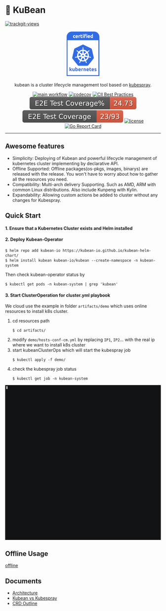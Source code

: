 # :seedling: KuBean

<a href="https://trackgit.com">
<img src="https://us-central1-trackgit-analytics.cloudfunctions.net/token/ping/la6t1t81jgv27ys97ila" alt="trackgit-views" />
</a>

<div align="center">

  <p>

[<img src="docs/images/certified-kubernetes-color.png" height=150>](https://github.com/cncf/k8s-conformance/pull/2240)
<!--
Source: https://github.com/cncf/artwork/tree/master/projects/kubernetes/certified-kubernetes
-->

  </p>

  <p>

kubean is a cluster lifecycle management tool based on [kubespray](https://github.com/kubernetes-sigs/kubespray).

  </p>

  <p>

[![main workflow](https://github.com/kubean-io/kubean/actions/workflows/auto-main-ci.yaml/badge.svg)](https://github.com/kubean-io/kubean/actions/workflows/auto-main-ci.yaml)
[![codecov](https://codecov.io/gh/kubean-io/kubean/branch/main/graph/badge.svg?token=8FX807D3QQ)](https://codecov.io/gh/kubean-io/kubean)
[![CII Best Practices](https://bestpractices.coreinfrastructure.org/projects/6263/badge)](https://bestpractices.coreinfrastructure.org/projects/6263)
[![kubean coverage](https://raw.githubusercontent.com/dasu23/e2ecoverage/master/badges/kubean/kubeanCoverage.svg)](https://github.com/kubean-io/kubean/blob/main/docs/test/kubean_testcase.md)
[![kubean coverage](https://raw.githubusercontent.com/dasu23/e2ecoverage/master/badges/kubean/kubeanCoverage2.svg)](https://github.com/kubean-io/kubean/blob/main/docs/test/kubean_testcase.md)
[![license](https://img.shields.io/badge/license-AL%202.0-blue)](https://github.com/kubean-io/kubean/blob/main/LICENSE)
[![Go Report Card](https://goreportcard.com/badge/github.com/kubean-io/kubean)](https://goreportcard.com/report/github.com/kubean-io/kubean)

  </p>

</div>

---

## Awesome features
- Simplicity: Deploying of Kubean and powerful lifecycle management of kubernetes cluster implementing by declarative API.
- Offline Supported: Offline packages(os-pkgs, images, binarys) are released with the release. You won't have to worry about how to gather all the resources you need.
- Compatibility: Multi-arch delivery Supporting. Such as AMD, ARM with common Linux distributions. Also include Kunpeng with Kylin.
- Expandability: Allowing custom actions be added to cluster without any changes for Kubespray. 

## Quick Start

#### 1. Ensure that a Kubernetes Cluster exists and Helm installed

#### 2. Deploy Kubean-Operator

``` shell
$ helm repo add kubean-io https://kubean-io.github.io/kubean-helm-chart/
$ helm install kubean kubean-io/kubean --create-namespace -n kubean-system
```

Then check kubean-operator status by 
```shell 
$ kubectl get pods -n kubean-system | grep 'kubean'
```

#### 3. Start ClusterOperation for cluster.yml playbook

We cloud use the example in folder `artifacts/demo` which uses online resources to install k8s cluster.

  1. cd resources path
     ```shell
     $ cd artifacts/
     ```
  2. modify `demo/hosts-conf-cm.yml` by replacing `IP1`, `IP2`... with the real ip where we want to install k8s cluster
  3. start kubeanClusterOps which will start the kubespray job
     ```shell
     $ kubectl apply -f demo/
     ```
  4. check the kubespray job status
     ```shell
     $ kubectl get job -n kubean-system
     ```

[![quick_start_image](docs/images/quick_start.gif)](https://asciinema.org/a/511386)

## Offline Usage

[offline](docs/offline.md)

## Documents
- [Architecture](docs/architecture_zh.md)
- [Kubean vs Kubespray](docs/comparisons_zh.md)
- [CRD Outline](docs/crds_zh.md)
